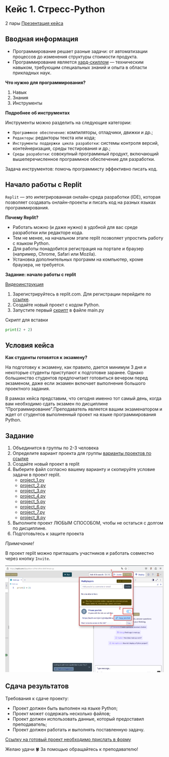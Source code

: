 # Кейс 1. Стресс-Python
2 пары
[Презентация кейса](https://docs.google.com/presentation/d/1fm0sLnXBc6ovACr1Jg0WKpqVzoz2jfxI6zf1MqxSEk4/edit?usp=sharing)

## Вводная информация

* Программирование решает разные задачи: от автоматизации процессов до изменения структуры стоимости продукта.
* Программирование является [хард-скиллом](https://spectrumdata.ru/blog/proverka-soiskatelya/soft-skills-i-hard-skills-chto-eto-takoe-i-kak-ikh-otsenit/) — техническим навыком, требующим специальных знаний и опыта в области прикладных наук.

**Что нужно для программирования?**

1. Навык
2. Знания
3. Инструменты

**Подробнее об инструментах**

Инструменты можно разделить на следующие категории:

* `Программное обеспечение`: компиляторы, отладчики, движки и др.;
* `Редакторы`: редакторы текста или кода;
* `Инструменты поддержки цикла разработки`: системы контроля версий, контейнеризация, среды тестирования и др.;
* `Среды разработки`: совокупный программный продукт, включающий вышеперечисленное программное обеспечение для разработки.

Задача инструментов: помочь программисту эффективно писать код.

## Начало работы с Replit

`Replit` — это интегрированная онлайн-среда разработки (IDE), которая позволяет создавать онлайн-проекты и писать код на разных языках программирования.

**Почему Replit?**

* Работать можно (и даже нужно) в удобной для вас среде разработки или редакторе кода.
* Тем не менее, на начальном этапе replit позволяет упростить работу с языком Python.
* Для работы понадобится регистрация на портале и браузер (например, Chrome, Safari или Mozila).
* Установка дополнительных программ на компьютер, кроме браузера, не требуется.

**Задание: начало работы с replit**

[Видеоинструкция](https://www.youtube.com/embed/tHOyDVBxBvU?si=Z7BiY2hGEDna2RiM)

1. Зарегистрируйтесь в replit.com. Для регистрации перейдите по [ссылке](https://replit.com/).
2. Создайте новый проект с кодом Python.
3. Запустите первый [скрипт](https://blog.skillfactory.ru/glossary/skript/) в файле main.py

Скрипт для вставки
```Python
print(2 + 2)
```

## Условия кейса

**Как студенты готовятся к экзамену?**

На подготовку к экзамену, как правило, дается минимум 3 дня и некоторые студенты приступают к подготовке заранее. Однако большинство студентов предпочитает готовиться вечером перед экзаменом, даже если экзамен включает выполнение большого проектного задания.

В рамках кейса представим, что сегодня именно тот самый день, когда вам необходимо сдать экзамен по дисциплине "Программирование".Преподаватель является вашим экзаменатором и ждет от студентов выполненный проект на языке программирования Python.

## Задание

1. Объединится в группы по 2-3 человека
2. Определите вариант проекта для группы
   [варианты проектов по ссылке](https://docs.google.com/spreadsheets/d/1NA14YElz6Jfmcqx8Wv3Jef1nThxuUeKgljbuVWBeqfk/edit?usp=sharing)
3. Создайте новый проект в replit
4. Выберите файл согласно вашему варианту и скопируйте условие задачи в проект replit.
   * [project_1.py](project_1.py)
   * [project_2.py](project_2.py)
   * [project_3.py](project_3.py)
   * [project_4.py](project_4.py)
   * [project_5.py](project_5.py)
   * [project_6.py](project_6.py)
   * [project_7.py](project_7.py)
   * [project_8.py](project_8.py)
5. Выполните проект ЛЮБЫМ СПОСОБОМ, чтобы не остаться с долгом по дисциплине.
6. Подготовьтесь к защите проекта

_Примечание!_

В проект replit можно приглашать участников и работать совместно через кнопку `Invite`.

![replit1](img/replit1.png)

## Сдача результатов

Требования к сдаче проекту:

* Проект должен быть выполнен на языке Python;
* Проект может содержать несколько файлов;
* Проект должен использовать данные, который предоставил преподаватель;
* Проект должен работать и выполнять поставленную задачу.

[Ссылку на готовый проект необходимо прислать в форму](https://forms.yandex.ru/cloud/66d7d7d83e9d0827749b5db0/)

Желаю удачи 🍀
За помощью обращайтесь к преподавателю!
